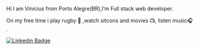 Hi I am Vinicius from Porto Alegre(BR),I’m  Full stack web developer.

On my free time i play rugby :rugby_football: ,watch sitcons and movies :tv:, listen music:headphones: .

[![Linkedin Badge](https://img.shields.io/badge/-LinkedIn-blue?style=flat-square&logo=Linkedin&logoColor=white&link=https://www.linkedin.com/in/felipefialho)](https://www.linkedin.com/in/vinicius-fernandes-1727981a6/
)

